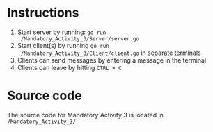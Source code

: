 # Instructions

1. Start server by running: 
```go run ./Mandatory_Activity_3/Server/server.go```
2. Start client(s) by running ```go run ./Mandatory_Activity_3/Client/client.go``` in separate terminals
3. Clients can send messages by entering a message in the terminal
4. Clients can leave by hitting ```CTRL + C```

# Source code
The source code for Mandatory Activity 3 is located in ```/Mandatory_Activity_3/```